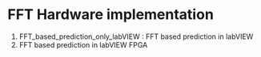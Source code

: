 # FFT Hardware implementation
1. FFT_based_prediction_only_labVIEW : FFT based prediction in labVIEW
2. FFT based prediction in labVIEW FPGA
